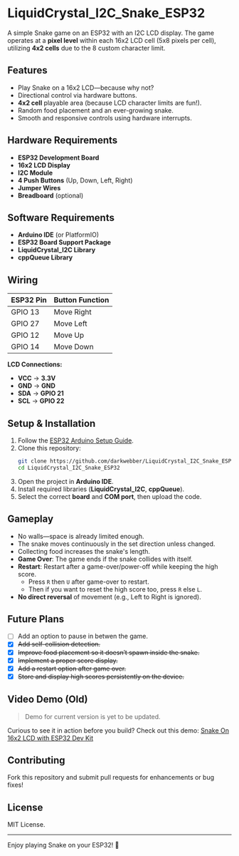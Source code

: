 # LiquidCrystal_I2C_Snake_ESP32

A simple Snake game on an ESP32 with an I2C LCD display. The game operates at a **pixel level** within each 16x2 LCD cell (5x8 pixels per cell), utilizing **4x2 cells** due to the 8 custom character limit.

## Features
- Play Snake on a 16x2 LCD—because why not?
- Directional control via hardware buttons.
- **4x2 cell** playable area (because LCD character limits are fun!).
- Random food placement and an ever-growing snake.
- Smooth and responsive controls using hardware interrupts.

## Hardware Requirements
- **ESP32 Development Board**
- **16x2 LCD Display**
- **I2C Module**
- **4 Push Buttons** (Up, Down, Left, Right)
- **Jumper Wires**
- **Breadboard** (optional)

## Software Requirements
- **Arduino IDE** (or PlatformIO)
- **ESP32 Board Support Package**
- **LiquidCrystal_I2C Library**
- **cppQueue Library**

## Wiring
| ESP32 Pin | Button Function |
|-----------|----------------|
| GPIO 13   | Move Right      |
| GPIO 27   | Move Left       |
| GPIO 12   | Move Up         |
| GPIO 14   | Move Down       |

**LCD Connections:**
- **VCC** → **3.3V**
- **GND** → **GND**
- **SDA** → **GPIO 21**
- **SCL** → **GPIO 22**

## Setup & Installation
1. Follow the [ESP32 Arduino Setup Guide](https://randomnerdtutorials.com/installing-the-esp32-board-in-arduino-ide-windows-instructions/).
2. Clone this repository:
   ```sh
   git clone https://github.com/darkwebber/LiquidCrystal_I2C_Snake_ESP32.git
   cd LiquidCrystal_I2C_Snake_ESP32
   ```
3. Open the project in **Arduino IDE**.
4. Install required libraries (**LiquidCrystal_I2C**, **cppQueue**).
5. Select the correct **board** and **COM port**, then upload the code.

## Gameplay
- No walls—space is already limited enough.
- The snake moves continuously in the set direction unless changed.
- Collecting food increases the snake's length.
- **Game Over**: The game ends if the snake collides with itself.
- **Restart**: Restart after a game-over/power-off while keeping the high score.
  - Press `R` then `U` after game-over to restart.
  - Then if you want to reset the high score too, press `R` else `L`. 
- **No direct reversal** of movement (e.g., Left to Right is ignored).

## Future Plans
- [ ] Add an option to pause in betwen the game.
- [x]  ~~Add self-collision detection.~~
- [x]  ~~Improve food placement so it doesn’t spawn inside the snake.~~
- [x]  ~~Implement a proper score display.~~
- [x]  ~~Add a restart option after game over.~~
- [x]  ~~Store and display high scores persistently on the device.~~

## Video Demo (Old)
> Demo for current version is yet to be updated.

Curious to see it in action before you build? Check out this demo: [Snake On 16x2 LCD with ESP32 Dev Kit](https://youtu.be/9WMm03ATzCo?feature=shared)

## Contributing
Fork this repository and submit pull requests for enhancements or bug fixes!

## License
MIT License.

---
Enjoy playing Snake on your ESP32! 🐍
